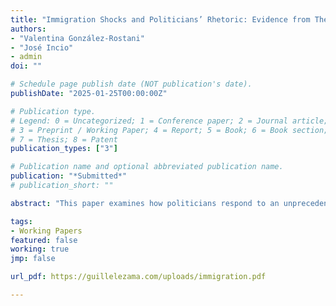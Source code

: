 ```yaml
---
title: "Immigration Shocks and Politicians’ Rhetoric: Evidence from The Venezuelan Migration Crisis"
authors:
- "Valentina González-Rostani"
- "José Incio"
- admin
doi: ""

# Schedule page publish date (NOT publication's date).
publishDate: "2025-01-25T00:00:00Z"

# Publication type.
# Legend: 0 = Uncategorized; 1 = Conference paper; 2 = Journal article;
# 3 = Preprint / Working Paper; 4 = Report; 5 = Book; 6 = Book section;
# 7 = Thesis; 8 = Patent
publication_types: ["3"]

# Publication name and optional abbreviated publication name.
publication: "*Submitted*"
# publication_short: ""

abstract: "This paper examines how politicians respond to an unprecedented shock that dramatically alters the importance of a specific issue on their agendas. It focuses on the effects of the Venezuelan crisis, which has led to a significant influx of over 6.1 million immigrants into Latin American countries. Utilizing computational text-analysis methods such as Wordscores, unsupervised topic analysis, and OpenAI's API, applied to a corpus of over 3 million tweets from Chilean and Peruvian parliament members between 2013 and 2021, we identify statements about immigration, their stances (pro or anti-immigration), ideologies, and the framing used. We find that all party families increase the salience of the immigration issue without notable differences independent of the geographic exposure to the shock. Additionally, we find a positive causal link between the size of the immigrant population in the electoral district and the publication of pro-immigration statements on Twitter, primarily originating from left-wing politicians. However, we also document null effects of politicians' exposure to more immigrants in their districts on the number of tweets about immigration. Employing other NLP techniques, we explore and provide suggestive evidence that parties use distinct vocabularies aligned with their ideologies and emphasize different aspects when discussing immigration. This study contributes to understanding political behavior and communication strategies in the face of demographic changes, offering insights into how economic and social pressures influence policy discourse and public opinion formation in emerging economies."

tags:
- Working Papers
featured: false
working: true
jmp: false

url_pdf: https://guillelezama.com/uploads/immigration.pdf

---
```

